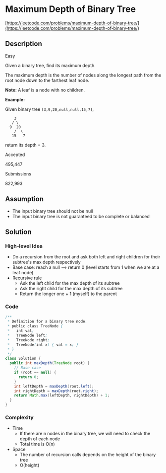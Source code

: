 # Maximum Depth of Binary Tree

[https://leetcode.com/problems/maximum-depth-of-binary-tree/](https://leetcode.com/problems/maximum-depth-of-binary-tree/)

## Description

Easy

Given a binary tree, find its maximum depth.

The maximum depth is the number of nodes along the longest path from the root node down to the farthest leaf node.

**Note:** A leaf is a node with no children.

**Example:**

Given binary tree `[3,9,20,null,null,15,7]`,

```
    3
   / \
  9  20
    /  \
   15   7
```

return its depth = 3.

Accepted

495,447

Submissions

822,993

## Assumption

- The input binary tree should not be null
- The input binary tree is not guaranteed to be complete or balanced

## Solution

### High-level Idea

- Do a recursion from the root and ask both left and right children for their subtree's max depth respectively
- Base case: reach a null ==> return 0 (level starts from 1 when we are at a leaf node)
- Recursive rule
  - Ask the left child for the max depth of its subtree
  - Ask the right child for the max depth of its subtree
  - Return the longer one + 1 (myself) to the parent

### Code

```java
/**
 * Definition for a binary tree node.
 * public class TreeNode {
 *   int val;
 *   TreeNode left;
 *   TreeNode right;
 *   TreeNode(int x) { val = x; }
 * }
 */
class Solution {
  public int maxDepth(TreeNode root) {
    // Base case
    if (root == null) {
      return 0;
    }
    int leftDepth = maxDepth(root.left);
    int rightDepth = maxDepth(root.right);
    return Math.max(leftDepth, rightDepth) + 1;
  }
}
```

### Complexity

- Time
  - If there are n nodes in the binary tree, we will need to check the depth of each node
  - Total time is O(n)
- Space
  - The number of recursion calls depends on the height of the binary tree
  - O(height)